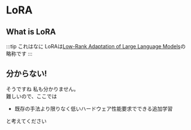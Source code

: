 # LoRA
## What is LoRA
:::tip これはなに
LoRAは[Low-Rank Adaptation of Large Language Models](https://github.com/microsoft/LoRA)の略称です
:::

## 分からない!
そうですね 私も分かりません。  
難しいので、ここでは  
- 既存の手法より限りなく低いハードウェア性能要求でできる追加学習  

と考えてください